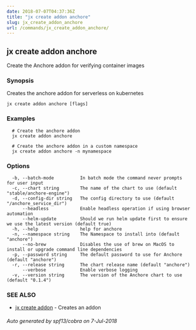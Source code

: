 ```yaml
---
date: 2018-07-07T04:37:36Z
title: "jx create addon anchore"
slug: jx_create_addon_anchore
url: /commands/jx_create_addon_anchore/
---
```

## jx create addon anchore

Create the Anchore addon for verifying container images

### Synopsis

Creates the anchore addon for serverless on kubernetes

```
jx create addon anchore [flags]
```

### Examples

```
  # Create the anchore addon
  jx create addon anchore
  
  # Create the anchore addon in a custom namespace
  jx create addon anchore -n mynamespace
```

### Options

```
  -b, --batch-mode          In batch mode the command never prompts for user input
  -c, --chart string        The name of the chart to use (default "stable/anchore-engine")
  -d, --config-dir string   The config directory to use (default "/anchore_service_dir")
      --headless            Enable headless operation if using browser automation
      --helm-update         Should we run helm update first to ensure we use the latest version (default true)
  -h, --help                help for anchore
  -n, --namespace string    The Namespace to install into (default "anchore")
      --no-brew             Disables the use of brew on MacOS to install or upgrade command line dependencies
  -p, --password string     The default password to use for Anchore (default "anchore")
  -r, --release string      The chart release name (default "anchore")
      --verbose             Enable verbose logging
  -v, --version string      The version of the Anchore chart to use (default "0.1.4")
```

### SEE ALSO

* [jx create addon](/commands/jx_create_addon/)	 - Creates an addon

###### Auto generated by spf13/cobra on 7-Jul-2018
